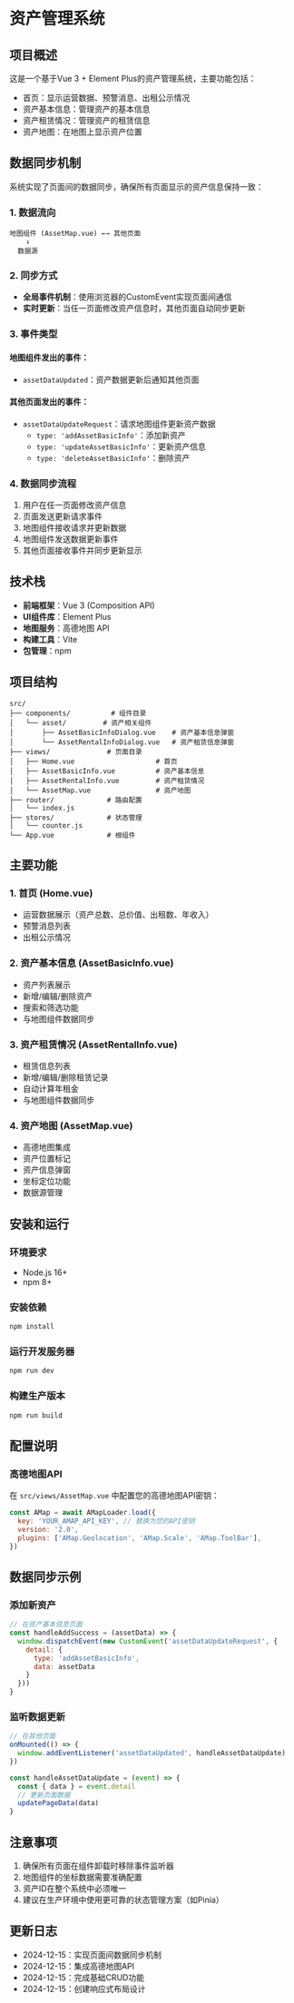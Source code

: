# 资产管理系统

## 项目概述

这是一个基于Vue 3 + Element Plus的资产管理系统，主要功能包括：

- 首页：显示运营数据、预警消息、出租公示情况
- 资产基本信息：管理资产的基本信息
- 资产租赁情况：管理资产的租赁信息
- 资产地图：在地图上显示资产位置

## 数据同步机制

系统实现了页面间的数据同步，确保所有页面显示的资产信息保持一致：

### 1. 数据流向

```
地图组件 (AssetMap.vue) ←→ 其他页面
    ↓
  数据源
```

### 2. 同步方式

- **全局事件机制**：使用浏览器的CustomEvent实现页面间通信
- **实时更新**：当任一页面修改资产信息时，其他页面自动同步更新

### 3. 事件类型

#### 地图组件发出的事件：
- `assetDataUpdated`：资产数据更新后通知其他页面

#### 其他页面发出的事件：
- `assetDataUpdateRequest`：请求地图组件更新资产数据
  - `type: 'addAssetBasicInfo'`：添加新资产
  - `type: 'updateAssetBasicInfo'`：更新资产信息
  - `type: 'deleteAssetBasicInfo'`：删除资产

### 4. 数据同步流程

1. 用户在任一页面修改资产信息
2. 页面发送更新请求事件
3. 地图组件接收请求并更新数据
4. 地图组件发送数据更新事件
5. 其他页面接收事件并同步更新显示

## 技术栈

- **前端框架**：Vue 3 (Composition API)
- **UI组件库**：Element Plus
- **地图服务**：高德地图 API
- **构建工具**：Vite
- **包管理**：npm

## 项目结构

```
src/
├── components/          # 组件目录
│   └── asset/         # 资产相关组件
│       ├── AssetBasicInfoDialog.vue    # 资产基本信息弹窗
│       └── AssetRentalInfoDialog.vue   # 资产租赁信息弹窗
├── views/              # 页面目录
│   ├── Home.vue                    # 首页
│   ├── AssetBasicInfo.vue          # 资产基本信息
│   ├── AssetRentalInfo.vue         # 资产租赁情况
│   └── AssetMap.vue                # 资产地图
├── router/             # 路由配置
│   └── index.js
├── stores/             # 状态管理
│   └── counter.js
└── App.vue             # 根组件
```

## 主要功能

### 1. 首页 (Home.vue)
- 运营数据展示（资产总数、总价值、出租数、年收入）
- 预警消息列表
- 出租公示情况

### 2. 资产基本信息 (AssetBasicInfo.vue)
- 资产列表展示
- 新增/编辑/删除资产
- 搜索和筛选功能
- 与地图组件数据同步

### 3. 资产租赁情况 (AssetRentalInfo.vue)
- 租赁信息列表
- 新增/编辑/删除租赁记录
- 自动计算年租金
- 与地图组件数据同步

### 4. 资产地图 (AssetMap.vue)
- 高德地图集成
- 资产位置标记
- 资产信息弹窗
- 坐标定位功能
- 数据源管理

## 安装和运行

### 环境要求
- Node.js 16+
- npm 8+

### 安装依赖
```bash
npm install
```

### 运行开发服务器
```bash
npm run dev
```

### 构建生产版本
```bash
npm run build
```

## 配置说明

### 高德地图API
在 `src/views/AssetMap.vue` 中配置您的高德地图API密钥：

```javascript
const AMap = await AMapLoader.load({
  key: 'YOUR_AMAP_API_KEY', // 替换为您的API密钥
  version: '2.0',
  plugins: ['AMap.Geolocation', 'AMap.Scale', 'AMap.ToolBar'],
})
```

## 数据同步示例

### 添加新资产
```javascript
// 在资产基本信息页面
const handleAddSuccess = (assetData) => {
  window.dispatchEvent(new CustomEvent('assetDataUpdateRequest', {
    detail: {
      type: 'addAssetBasicInfo',
      data: assetData
    }
  }))
}
```

### 监听数据更新
```javascript
// 在其他页面
onMounted(() => {
  window.addEventListener('assetDataUpdated', handleAssetDataUpdate)
})

const handleAssetDataUpdate = (event) => {
  const { data } = event.detail
  // 更新页面数据
  updatePageData(data)
}
```

## 注意事项

1. 确保所有页面在组件卸载时移除事件监听器
2. 地图组件的坐标数据需要准确配置
3. 资产ID在整个系统中必须唯一
4. 建议在生产环境中使用更可靠的状态管理方案（如Pinia）

## 更新日志

- 2024-12-15：实现页面间数据同步机制
- 2024-12-15：集成高德地图API
- 2024-12-15：完成基础CRUD功能
- 2024-12-15：创建响应式布局设计

